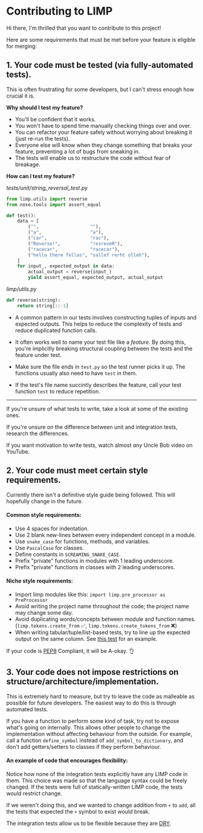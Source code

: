 # Contributing to LIMP

Hi there, I'm thrilled that you want to contribute to this project!

Here are some requirements that must be met before your feature is eligible for merging:


## 1. Your code must be tested (via fully-automated tests).

This is often frustrating for some developers, but I can't stress enough how crucial it is.

**Why should I test my feature?**
* You'll be confident that it works.
* You won't have to spend time manually checking things over and over.
* You can refactor your feature safely without worrying about breaking it (just re-run the tests).
* Everyone else will know when they change something that breaks your feature, preventing a lot of bugs from sneaking in.
* The tests will enable us to restructure the code without fear of breakage.

**How can I test my feature?**

_tests/unit/string_reversal_test.py_
```python
from limp.utils import reverse
from nose.tools import assert_equal

def test():
    data = [
        ("",                   ""),
        ("a",                  "a"),
        ("car",                "rac"),
        ("Reverse!",           "!esreveR"),
        ("racecar",            "racecar"),
        ("hello there fellas", "sallef rerht olleh"),
    ]
    for input_, expected_output in data:
        actual_output = reverse(input_)
        yield assert_equal, expected_output, actual_output
```

_limp/utils.py_
```python
def reverse(string):
    return string[::-1]
```

* A common pattern in our tests involves constructing tuples of inputs and expected outputs. This helps to reduce the complexity of tests and reduce duplicated function calls.

* It often works well to name your test file like a _feature_. By doing this, you're implicitly breaking structural coupling between the tests and the feature under test.

* Make sure the file ends in `test.py` so the test runner picks it up. The functions usually also need to have `test` in them.

* If the test's file name succintly describes the feature, call your test function `test` to reduce repetition.

---

If you're unsure of what tests to write, take a look at some of the existing ones.

If you're unsure on the difference between unit and integration tests, research the differences.

If you want motivation to write tests, watch almost _any_ Uncle Bob video on YouTube.


## 2. Your code must meet certain style requirements.

Currently there isn't a definitive style guide being followed. This will hopefully change in the future.


#### Common style requirements:

* Use 4 spaces for indentation.
* Use 2 blank new-lines between every independent concept in a module.
* Use `snake_case` for functions, methods, and variables.
* Use `PascalCase` for classes.
* Define constants in `SCREAMING_SNAKE_CASE`.
* Prefix "private" functions in modules with 1 leading underscore.
* Prefix "private" functions in classes with 2 leading underscores.


#### Niche style requirements:

* Import limp modules like this: `import limp.pre_processor as PreProcessor`
* Avoid writing the project name throughout the code; the project name may change some day.
* Avoid duplicating words/concepts between module and function names.  
(`limp.tokens.create_from` :white_check_mark:, `limp.tokens.create_tokens_from` :x:)
* When writing tabular/tuple/list-based tests, try to line up the expected output on the same column. See [this test](https://github.com/byxor/limp/blob/master/tests/integration/standard_library/boolean_test.py) for an example.

If your code is [PEP8](https://www.python.org/dev/peps/pep-0008/) Compliant, it will be A-okay. :ok_hand:

## 3. Your code does not impose restrictions on structure/architecture/implementation.

This is extremely hard to measure, but try to leave the code as malleable as possible for future developers. The easiest way to do this is through automated tests.

If you have a function to perform some kind of task, try not to expose what's going on internally. This allows other people to change the implementation without affecting behaviour from the outside. For example, call a function `define_symbol` instead of `add_symbol_to_dictionary`, and don't add getters/setters to classes if they perform behaviour.

#### An example of code that encourages flexibility:

Notice how none of the integration tests explicitly have any LIMP code in them. This choice was made so that the language syntax could be freely changed. If the tests were full of statically-written LIMP code, the tests would restrict change.

If we weren't doing this, and we wanted to change addition from `+` to `add`, all the tests that expected the `+` symbol to exist would break.

The integration tests allow us to be flexible because they are [DRY](https://en.wikipedia.org/wiki/Don%27t_repeat_yourself).
